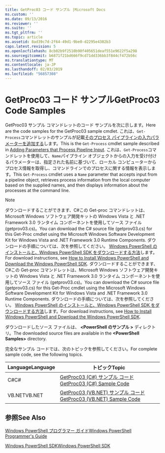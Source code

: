 ```yaml
---
title: GetProc03 コード サンプル |Microsoft Docs
ms.custom: ''
ms.date: 09/13/2016
ms.reviewer: ''
ms.suite: ''
ms.tgt_pltfrm: ''
ms.topic: article
ms.assetid: 8ad39c7d-2f64-49d1-9be0-d2295e4302b3
caps.latest.revision: 5
ms.openlocfilehash: 8cb02b9f2510b90f405651deaf551e9622f5a298
ms.sourcegitcommit: b6871f21bd666f9cd71dd336bb3f844cf472b56c
ms.translationtype: MT
ms.contentlocale: ja-JP
ms.lasthandoff: 02/03/2019
ms.locfileid: "56857308"
---
```

# <a name="getproc03-code-samples"></a><span data-ttu-id="2f812-102">GetProc03 コード サンプル</span><span class="sxs-lookup"><span data-stu-id="2f812-102">GetProc03 Code Samples</span></span>

<span data-ttu-id="2f812-103">GetProc03 サンプル コマンドレットのコード サンプルを次に示します。</span><span class="sxs-lookup"><span data-stu-id="2f812-103">Here are the code samples for the GetProc03 sample cmdlet.</span></span> <span data-ttu-id="2f812-104">これは、`Get-Process`コマンドレットのサンプルが記載[そのプロセス パイプラインの入力パラメーターを追加する](../cmdlet/adding-parameters-that-process-pipeline-input.md)します。</span><span class="sxs-lookup"><span data-stu-id="2f812-104">This is the `Get-Process` cmdlet sample described in [Adding Parameters that Process Pipeline Input](../cmdlet/adding-parameters-that-process-pipeline-input.md).</span></span> <span data-ttu-id="2f812-105">これは、`Get-Process`コマンドレットを使用して、`Name`パイプライン オブジェクトからの入力を受け付けるパラメーターは、指定された名前に基づいて、ローカル コンピューターからプロセス情報を取得し、コマンドラインでのプロセスに関する情報を表示します。</span><span class="sxs-lookup"><span data-stu-id="2f812-105">This `Get-Process` cmdlet uses a `Name` parameter that accepts input from a pipeline object, retrieves process information from the local computer based on the supplied names, and then displays information about the processes at the command line.</span></span>

> [!NOTE]
> <span data-ttu-id="2f812-106">ダウンロードすることができます、C#この Get-proc コマンドレットは、Microsoft Windows ソフトウェア開発キットの Windows Vista と .NET Framework 3.0 ランタイム コンポーネントを使用してソース ファイル (getprov03.cs)。</span><span class="sxs-lookup"><span data-stu-id="2f812-106">You can download the C# source file (getprov03.cs) for this Get-Proc cmdlet using the Microsoft Windows Software Development Kit for Windows Vista and .NET Framework 3.0 Runtime Components.</span></span> <span data-ttu-id="2f812-107">ダウンロードの手順については、次を参照してください。 [Windows PowerShell のインストールと、Windows PowerShell SDK をダウンロードする方法](/powershell/developer/installing-the-windows-powershell-sdk)します。</span><span class="sxs-lookup"><span data-stu-id="2f812-107">For download instructions, see [How to Install Windows PowerShell and Download the Windows PowerShell SDK](/powershell/developer/installing-the-windows-powershell-sdk).</span></span>
> <span data-ttu-id="2f812-108">ダウンロードすることができます、C#この Get-proc コマンドレットは、Microsoft Windows ソフトウェア開発キットの Windows Vista と .NET Framework 3.0 ランタイム コンポーネントを使用してソース ファイル (getprov03.cs)。</span><span class="sxs-lookup"><span data-stu-id="2f812-108">You can download the C# source file (getprov03.cs) for this Get-Proc cmdlet using the Microsoft Windows Software Development Kit for Windows Vista and .NET Framework 3.0 Runtime Components.</span></span> <span data-ttu-id="2f812-109">ダウンロードの手順については、次を参照してください。 [Windows PowerShell のインストールと、Windows PowerShell SDK をダウンロードする方法](/powershell/developer/installing-the-windows-powershell-sdk)します。</span><span class="sxs-lookup"><span data-stu-id="2f812-109">For download instructions, see [How to Install Windows PowerShell and Download the Windows PowerShell SDK](/powershell/developer/installing-the-windows-powershell-sdk).</span></span>
>
> <span data-ttu-id="2f812-110">ダウンロードしたソース ファイルは、  **\<PowerShell のサンプル >** ディレクトリ。</span><span class="sxs-lookup"><span data-stu-id="2f812-110">The downloaded source files are available in the **\<PowerShell Samples>** directory.</span></span>

<span data-ttu-id="2f812-111">完全なサンプル コードでは、次のトピックを参照してください。</span><span class="sxs-lookup"><span data-stu-id="2f812-111">For complete sample code, see the following topics.</span></span>

|<span data-ttu-id="2f812-112">Language</span><span class="sxs-lookup"><span data-stu-id="2f812-112">Language</span></span>|<span data-ttu-id="2f812-113">トピック</span><span class="sxs-lookup"><span data-stu-id="2f812-113">Topic</span></span>|
|--------------|-----------|
|<span data-ttu-id="2f812-114">C#</span><span class="sxs-lookup"><span data-stu-id="2f812-114">C#</span></span>|[<span data-ttu-id="2f812-115">GetProc03 (C#) サンプル コード</span><span class="sxs-lookup"><span data-stu-id="2f812-115">GetProc03 (C#) Sample Code</span></span>](./getproc03-csharp-sample-code.md)|
|<span data-ttu-id="2f812-116">VB.NET</span><span class="sxs-lookup"><span data-stu-id="2f812-116">VB.NET</span></span>|[<span data-ttu-id="2f812-117">GetProc03 (VB.NET) サンプル コード</span><span class="sxs-lookup"><span data-stu-id="2f812-117">GetProc03 (VB.NET) Sample Code</span></span>](./getproc03-vb-net-sample-code.md)|

## <a name="see-also"></a><span data-ttu-id="2f812-118">参照</span><span class="sxs-lookup"><span data-stu-id="2f812-118">See Also</span></span>

[<span data-ttu-id="2f812-119">Windows PowerShell プログラマー ガイド</span><span class="sxs-lookup"><span data-stu-id="2f812-119">Windows PowerShell Programmer's Guide</span></span>](./windows-powershell-programmer-s-guide.md)

[<span data-ttu-id="2f812-120">Windows PowerShell SDK</span><span class="sxs-lookup"><span data-stu-id="2f812-120">Windows PowerShell SDK</span></span>](../windows-powershell-reference.md)